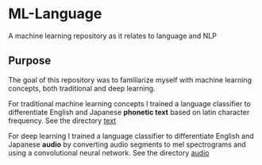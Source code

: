 # ML-Language
A machine learning repository as it relates to language and NLP

## Purpose 
The goal of this repository was to familiarize myself with machine learning concepts, both traditional and deep learning. 

For traditional machine learning concepts I trained a language classifier to differentiate English and Japanese **phonetic text** based on latin character frequency. See the directory [text](text)

For deep learning I trained a language classifier to differentiate English and Japanese **audio** by converting audio segments to mel spectrograms and using a convolutional neural network. See the directory [audio](audio)

